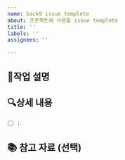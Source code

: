 ```yaml
---
name: back9 issue templete
about: 프로젝트에 사용할 issue templete
title: ''
labels: ''
assignees: ''

---
```


## 💬작업 설명
<!-- 작업할 대해 필요할 시 간단하게 작성해주세요. 작업 배경 및 대략적인 내용에 대해 설명해주시면 좋습니다 ㅎㅎ -->

## 🔍상세 내용
- [ ] :

## 📚 참고 자료 (선택)
<!-- 필요시 관련 문서, 참고 자료, 링크 등을 첨부해주시면 좋습니다 ㅎ -->
